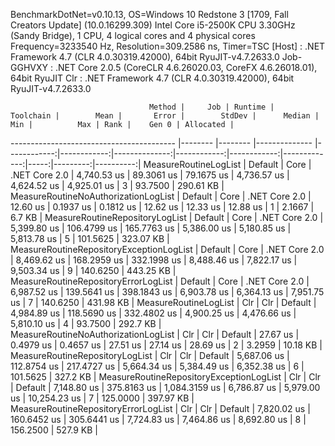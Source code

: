 
BenchmarkDotNet=v0.10.13, OS=Windows 10 Redstone 3 [1709, Fall Creators Update] (10.0.16299.309)
Intel Core i5-2500K CPU 3.30GHz (Sandy Bridge), 1 CPU, 4 logical cores and 4 physical cores
Frequency=3233540 Hz, Resolution=309.2586 ns, Timer=TSC
  [Host]     : .NET Framework 4.7 (CLR 4.0.30319.42000), 64bit RyuJIT-v4.7.2633.0
  Job-GGHVXY : .NET Core 2.0.5 (CoreCLR 4.6.26020.03, CoreFX 4.6.26018.01), 64bit RyuJIT
  Clr        : .NET Framework 4.7 (CLR 4.0.30319.42000), 64bit RyuJIT-v4.7.2633.0


                                   Method |     Job | Runtime |     Toolchain |        Mean |       Error |        StdDev |      Median |         Min |          Max | Rank |    Gen 0 | Allocated |
----------------------------------------- |-------- |-------- |-------------- |------------:|------------:|--------------:|------------:|------------:|-------------:|-----:|---------:|----------:|
                    MeasureRoutineLogList | Default |    Core | .NET Core 2.0 | 4,740.53 us |  89.3061 us |    79.1675 us | 4,736.57 us | 4,624.52 us |  4,925.01 us |    3 |  93.7500 | 290.61 KB |
     MeasureRoutineNoAuthorizationLogList | Default |    Core | .NET Core 2.0 |    12.60 us |   0.1937 us |     0.1812 us |    12.62 us |    12.33 us |     12.88 us |    1 |   2.1667 |    6.7 KB |
          MeasureRoutineRepositoryLogList | Default |    Core | .NET Core 2.0 | 5,399.80 us | 106.4799 us |   165.7763 us | 5,386.00 us | 5,180.85 us |  5,813.78 us |    5 | 101.5625 | 323.07 KB |
 MeasureRoutineRepositoryExceptionLogList | Default |    Core | .NET Core 2.0 | 8,469.62 us | 168.2959 us |   332.1998 us | 8,488.46 us | 7,822.17 us |  9,503.34 us |    9 | 140.6250 | 443.25 KB |
     MeasureRoutineRepositoryErrorLogList | Default |    Core | .NET Core 2.0 | 6,987.52 us | 139.5641 us |   398.1843 us | 6,903.78 us | 6,364.13 us |  7,951.75 us |    7 | 140.6250 | 431.98 KB |
                    MeasureRoutineLogList |     Clr |     Clr |       Default | 4,984.89 us | 118.5690 us |   332.4802 us | 4,900.25 us | 4,476.66 us |  5,810.10 us |    4 |  93.7500 |  292.7 KB |
     MeasureRoutineNoAuthorizationLogList |     Clr |     Clr |       Default |    27.67 us |   0.4979 us |     0.4657 us |    27.51 us |    27.14 us |     28.69 us |    2 |   3.2959 |  10.18 KB |
          MeasureRoutineRepositoryLogList |     Clr |     Clr |       Default | 5,687.06 us | 112.8754 us |   217.4727 us | 5,664.34 us | 5,384.49 us |  6,352.38 us |    6 | 101.5625 |  327.2 KB |
 MeasureRoutineRepositoryExceptionLogList |     Clr |     Clr |       Default | 7,148.80 us | 375.8163 us | 1,084.3159 us | 6,786.87 us | 5,979.00 us | 10,254.23 us |    7 | 125.0000 | 397.97 KB |
     MeasureRoutineRepositoryErrorLogList |     Clr |     Clr |       Default | 7,820.02 us | 160.6452 us |   305.6441 us | 7,724.83 us | 7,464.86 us |  8,692.80 us |    8 | 156.2500 |  527.9 KB |

